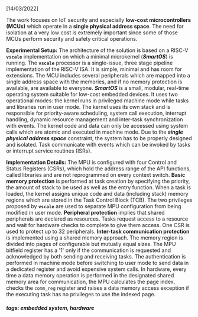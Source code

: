 <!-- Please prefix the notes with the date as in [22/12/2020] -->

[14/03/2022]

The work focuses on IoT security and especially **low-cost microcontrollers (MCUs)** which operate in a **single physical address space**. The need for isolation at a very low cost is extremely important since some of those MCUs perform security and safety critical operations. 

**Experimental Setup:** The architecture of the solution is based on a RISC-V **`vscale`** implementation on which a minimal microkernel (***SmartOS***) is running. The **`vscale`** processor is a single-issue, three stage pipeline implementation of the RISC-V ISA. It is simple, minimal and has room for extensions. The MCU includes several peripherals which are mapped into a single address space with the memories, and if no memory protection is available, are available to everyone. ***SmartOS*** is a small, modular, real-time operating system suitable for low-cost embedded devices. It uses two operational modes: the kernel runs in privileged machine mode while tasks and libraries run in user mode. The kernel uses its own stack and is responsible for priority-aware scheduling, system call execution, interrupt handling, dynamic resource management and inter-task synchronization with events. The kernel code and data can only be accessed using system calls which are atomic and executed in machine mode. Due to the ***single physical address space*** constraint, the system has to be properly designed and isolated. Task communicate with events which can be invoked by tasks or interrupt service routines (ISRs).

**Implementation Details:** The MPU is configured with four Control and Status Registers (CSRs), which hold the address range of the API functions, called libraries and are not reprogrammed on every context switch. **Basic memory protection** is performed at task creation by specifying the priority, the amount of stack to be used as well as the entry function. When a task is loaded, the kernel assigns unique code and data (including stack) memory regions which are stored in the Task Control Block (TCB). The two privileges proposed by **`vscale`** are used to separate MPU configuration from being modified in user mode. **Peripheral protection** implies that shared peripherals are declared as resources. Tasks request access to a resource and wait for hardware checks to complete to give them access. One CSR is used to protect up to 32 peripherals. **Inter-task communication protection** is implemented using a shared memory approach. The memory region is divided into pages of configurable but mutually equal sizes. The MPU bitfield register has a '1' only if the communication is requested and acknowledged by both sending and receiving tasks. The authentication is performed in machine mode before switching to user mode to send data in a dedicated register and avoid expensive system calls. In hardware, every time a data memory operation is performed in the designated shared memory area for communication, the MPU calculates the page index, checks the `comm_reg` register and raises a data memory access exception if the executing task has no privileges to use the indexed page.


##### tags: embedded system, hardware
